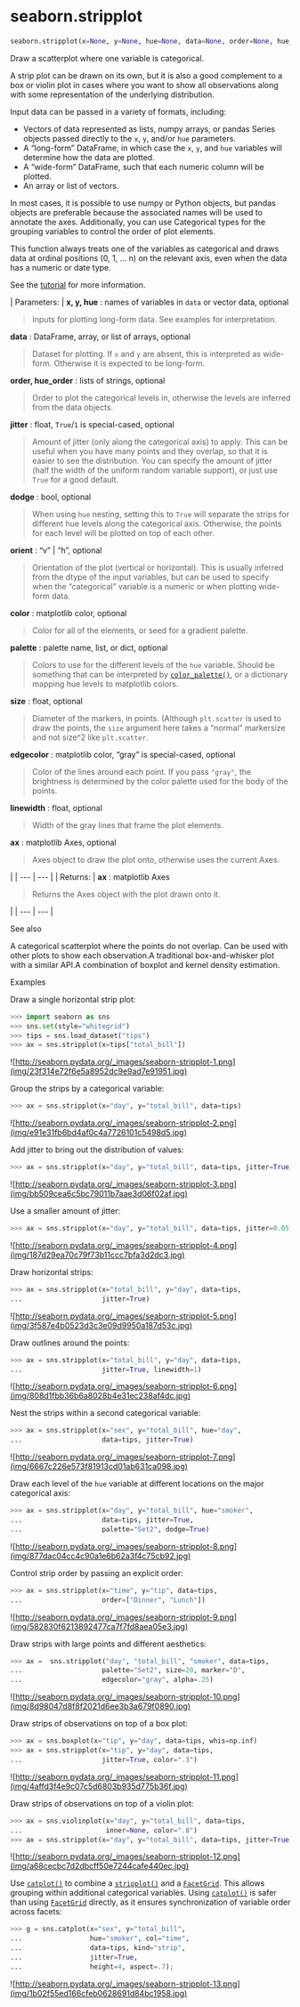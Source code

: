 # seaborn.stripplot

```py
seaborn.stripplot(x=None, y=None, hue=None, data=None, order=None, hue_order=None, jitter=True, dodge=False, orient=None, color=None, palette=None, size=5, edgecolor='gray', linewidth=0, ax=None, **kwargs)
```

Draw a scatterplot where one variable is categorical.

A strip plot can be drawn on its own, but it is also a good complement to a box or violin plot in cases where you want to show all observations along with some representation of the underlying distribution.

Input data can be passed in a variety of formats, including:

*   Vectors of data represented as lists, numpy arrays, or pandas Series objects passed directly to the `x`, `y`, and/or `hue` parameters.
*   A “long-form” DataFrame, in which case the `x`, `y`, and `hue` variables will determine how the data are plotted.
*   A “wide-form” DataFrame, such that each numeric column will be plotted.
*   An array or list of vectors.

In most cases, it is possible to use numpy or Python objects, but pandas objects are preferable because the associated names will be used to annotate the axes. Additionally, you can use Categorical types for the grouping variables to control the order of plot elements.

This function always treats one of the variables as categorical and draws data at ordinal positions (0, 1, … n) on the relevant axis, even when the data has a numeric or date type.

See the [tutorial](../tutorial/categorical.html#categorical-tutorial) for more information.

| Parameters: | **x, y, hue** : names of variables in `data` or vector data, optional

> Inputs for plotting long-form data. See examples for interpretation.

**data** : DataFrame, array, or list of arrays, optional

> Dataset for plotting. If `x` and `y` are absent, this is interpreted as wide-form. Otherwise it is expected to be long-form.

**order, hue_order** : lists of strings, optional

> Order to plot the categorical levels in, otherwise the levels are inferred from the data objects.

**jitter** : float, `True`/`1` is special-cased, optional

> Amount of jitter (only along the categorical axis) to apply. This can be useful when you have many points and they overlap, so that it is easier to see the distribution. You can specify the amount of jitter (half the width of the uniform random variable support), or just use `True` for a good default.

**dodge** : bool, optional

> When using `hue` nesting, setting this to `True` will separate the strips for different hue levels along the categorical axis. Otherwise, the points for each level will be plotted on top of each other.

**orient** : “v” &#124; “h”, optional

> Orientation of the plot (vertical or horizontal). This is usually inferred from the dtype of the input variables, but can be used to specify when the “categorical” variable is a numeric or when plotting wide-form data.

**color** : matplotlib color, optional

> Color for all of the elements, or seed for a gradient palette.

**palette** : palette name, list, or dict, optional

> Colors to use for the different levels of the `hue` variable. Should be something that can be interpreted by [`color_palette()`](seaborn.color_palette.html#seaborn.color_palette "seaborn.color_palette"), or a dictionary mapping hue levels to matplotlib colors.

**size** : float, optional

> Diameter of the markers, in points. (Although `plt.scatter` is used to draw the points, the `size` argument here takes a “normal” markersize and not size^2 like `plt.scatter`.

**edgecolor** : matplotlib color, “gray” is special-cased, optional

> Color of the lines around each point. If you pass `"gray"`, the brightness is determined by the color palette used for the body of the points.

**linewidth** : float, optional

> Width of the gray lines that frame the plot elements.

**ax** : matplotlib Axes, optional

> Axes object to draw the plot onto, otherwise uses the current Axes.

 |
| --- | --- |
| Returns: | **ax** : matplotlib Axes

> Returns the Axes object with the plot drawn onto it.

 |
| --- | --- |

See also

A categorical scatterplot where the points do not overlap. Can be used with other plots to show each observation.A traditional box-and-whisker plot with a similar API.A combination of boxplot and kernel density estimation.

Examples

Draw a single horizontal strip plot:

```py
>>> import seaborn as sns
>>> sns.set(style="whitegrid")
>>> tips = sns.load_dataset("tips")
>>> ax = sns.stripplot(x=tips["total_bill"])

```

![http://seaborn.pydata.org/_images/seaborn-stripplot-1.png](img/23f314e72f6e5a8952dc9e9ad7e91951.jpg)

Group the strips by a categorical variable:

```py
>>> ax = sns.stripplot(x="day", y="total_bill", data=tips)

```

![http://seaborn.pydata.org/_images/seaborn-stripplot-2.png](img/e91e31fb6bd4af0c4a7726101c5498d5.jpg)

Add jitter to bring out the distribution of values:

```py
>>> ax = sns.stripplot(x="day", y="total_bill", data=tips, jitter=True)

```

![http://seaborn.pydata.org/_images/seaborn-stripplot-3.png](img/bb509cea6c5bc79011b7aae3d06f02af.jpg)

Use a smaller amount of jitter:

```py
>>> ax = sns.stripplot(x="day", y="total_bill", data=tips, jitter=0.05)

```

![http://seaborn.pydata.org/_images/seaborn-stripplot-4.png](img/187d29ea70c79f73b11ccc7bfa3d2dc3.jpg)

Draw horizontal strips:

```py
>>> ax = sns.stripplot(x="total_bill", y="day", data=tips,
...                    jitter=True)

```

![http://seaborn.pydata.org/_images/seaborn-stripplot-5.png](img/3f587e4b0523d3c3e09d9950a187d53c.jpg)

Draw outlines around the points:

```py
>>> ax = sns.stripplot(x="total_bill", y="day", data=tips,
...                    jitter=True, linewidth=1)

```

![http://seaborn.pydata.org/_images/seaborn-stripplot-6.png](img/808d1fbb36b6a8028b4e31ec238af4dc.jpg)

Nest the strips within a second categorical variable:

```py
>>> ax = sns.stripplot(x="sex", y="total_bill", hue="day",
...                    data=tips, jitter=True)

```

![http://seaborn.pydata.org/_images/seaborn-stripplot-7.png](img/6667c226e573f81913cd01ab631ca098.jpg)

Draw each level of the `hue` variable at different locations on the major categorical axis:

```py
>>> ax = sns.stripplot(x="day", y="total_bill", hue="smoker",
...                    data=tips, jitter=True,
...                    palette="Set2", dodge=True)

```

![http://seaborn.pydata.org/_images/seaborn-stripplot-8.png](img/877dac04cc4c90a1e6b62a3f4c75cb92.jpg)

Control strip order by passing an explicit order:

```py
>>> ax = sns.stripplot(x="time", y="tip", data=tips,
...                    order=["Dinner", "Lunch"])

```

![http://seaborn.pydata.org/_images/seaborn-stripplot-9.png](img/582830f6213892477ca7f7fd8aea05e3.jpg)

Draw strips with large points and different aesthetics:

```py
>>> ax =  sns.stripplot("day", "total_bill", "smoker", data=tips,
...                    palette="Set2", size=20, marker="D",
...                    edgecolor="gray", alpha=.25)

```

![http://seaborn.pydata.org/_images/seaborn-stripplot-10.png](img/8d98047d8f8f2021d6ee3b3a679f0890.jpg)

Draw strips of observations on top of a box plot:

```py
>>> ax = sns.boxplot(x="tip", y="day", data=tips, whis=np.inf)
>>> ax = sns.stripplot(x="tip", y="day", data=tips,
...                    jitter=True, color=".3")

```

![http://seaborn.pydata.org/_images/seaborn-stripplot-11.png](img/4affd3f4e9c07c5d6803b935d775b36f.jpg)

Draw strips of observations on top of a violin plot:

```py
>>> ax = sns.violinplot(x="day", y="total_bill", data=tips,
...                     inner=None, color=".8")
>>> ax = sns.stripplot(x="day", y="total_bill", data=tips, jitter=True)

```

![http://seaborn.pydata.org/_images/seaborn-stripplot-12.png](img/a68cecbc7d2dbcff50e7244cafe440ec.jpg)

Use [`catplot()`](seaborn.catplot.html#seaborn.catplot "seaborn.catplot") to combine a [`stripplot()`](#seaborn.stripplot "seaborn.stripplot") and a [`FacetGrid`](seaborn.FacetGrid.html#seaborn.FacetGrid "seaborn.FacetGrid"). This allows grouping within additional categorical variables. Using [`catplot()`](seaborn.catplot.html#seaborn.catplot "seaborn.catplot") is safer than using [`FacetGrid`](seaborn.FacetGrid.html#seaborn.FacetGrid "seaborn.FacetGrid") directly, as it ensures synchronization of variable order across facets:

```py
>>> g = sns.catplot(x="sex", y="total_bill",
...                 hue="smoker", col="time",
...                 data=tips, kind="strip",
...                 jitter=True,
...                 height=4, aspect=.7);

```

![http://seaborn.pydata.org/_images/seaborn-stripplot-13.png](img/1b02f55ed166cfeb0628691d84bc1958.jpg)